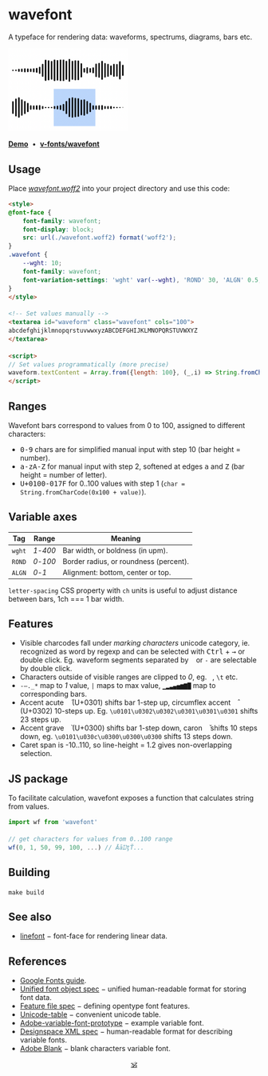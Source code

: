 # wavefont

A typeface for rendering data: waveforms, spectrums, diagrams, bars etc.

<a href="https://dy.github.io/wavefont"><img src="./preview.png" width="240px"/></a>

[**Demo**](https://dy.github.io/wavefont/out)&nbsp;&nbsp;•&nbsp;&nbsp;[**v-fonts/wavefont**](https://v-fonts.com/fonts/wavefont)


## Usage

Place [_wavefont.woff2_](./fonts/variable/Wavefont[ALGN,ROND,wght].woff2) into your project directory and use this code:

```html
<style>
@font-face {
	font-family: wavefont;
	font-display: block;
	src: url(./wavefont.woff2) format('woff2');
}
.wavefont {
	--wght: 10;
	font-family: wavefont;
	font-variation-settings: 'wght' var(--wght), 'ROND' 30, 'ALGN' 0.5;
}
</style>

<!-- Set values manually -->
<textarea id="waveform" class="wavefont" cols="100">
abcdefghijklmnopqrstuvwwxyzABCDEFGHIJKLMNOPQRSTUVWXYZ
</textarea>

<script>
// Set values programmatically (more precise)
waveform.textContent = Array.from({length: 100}, (_,i) => String.fromCharCode(0x100 + i)).join('')
</script>
```

## Ranges

Wavefont bars correspond to values from 0 to 100, assigned to different characters:

* <kbd>0-9</kbd> chars are for simplified manual input with step 10 (bar height = number).
* <kbd>a-zA-Z</kbd> for manual input with step 2, softened at edges <kbd>a</kbd> and <kbd>Z</kbd> (bar height = number of letter).
* <kbd>U+0100-017F</kbd> for 0..100 values with step 1 (`char = String.fromCharCode(0x100 + value)`).

## Variable axes

Tag | Range | Meaning
---|---|---
`wght` | _1_-_400_ | Bar width, or boldness (in upm).
`ROND` | _0_-_100_ | Border radius, or roundness (percent).
`ALGN` | _0_-_1_ | Alignment: bottom, center or top.

`letter-spacing` CSS property with `ch` units is useful to adjust distance between bars, 1ch === 1 bar width.

## Features

* Visible charcodes fall under _marking characters_ unicode category, ie. recognized as word by regexp and can be selected with <kbd>Ctrl</kbd> + <kbd>→</kbd> or double click. Eg. waveform segments separated by ` ` or `-` are selectable by double click.
* Characters outside of visible ranges are clipped to _0_, eg. ` `, `\t` etc.
* `-–._*` map to _1_ value, `|` maps to max value, `▁▂▃▄▅▆▇█` map to corresponding bars.
* Accent acute <kbd>&nbsp;&#x0301;</kbd> (U+0301) shifts bar 1-step up, circumflex accent <kbd>&nbsp;&#x0302;</kbd> (U+0302) 10-steps up. Eg. `\u0101\u0302\u0302\u0301\u0301\u0301` shifts 23 steps up.
* Accent grave <kbd>&nbsp;&#x0300;</kbd> (U+0300) shifts bar 1-step down, caron <kbd>&nbsp;&#x030c;</kbd> shifts 10 steps down, eg. `\u0101\u030c\u0300\u0300\u0300` shifts 13 steps down.
* Caret span is -10..110, so line-height = 1.2 gives non-overlapping selection.
<!-- * Anti-[FOUT](https://css-tricks.com/fout-foit-foft/): any character out of visible range is mapped to blank (similar to [Adobe Blank](https://github.com/adobe-fonts/adobe-blank-vf)). -->

## JS package

To facilitate calculation, wavefont exposes a function that calculates string from values.

```js
import wf from 'wavefont'

// get characters for values from 0..100 range
wf(0, 1, 50, 99, 100, ...) // ĀāĲţŤ...
```

## Building

`make build`

## See also

* [linefont](https://github.com/dy/linefont) − font-face for rendering linear data.

## References

* [Google Fonts guide](https://googlefonts.github.io/gf-guide/variable.html#most-common-axes).
* [Unified font object spec](https://unifiedfontobject.org/versions/ufo3) − unified human-readable format for storing font data.
* [Feature file spec](https://adobe-type-tools.github.io/afdko/OpenTypeFeatureFileSpecification.html#6.h) − defining opentype font features.
* [Unicode-table](https://unicode-table.com/) − convenient unicode table.
* [Adobe-variable-font-prototype](https://github.com/adobe-fonts/adobe-variable-font-prototype) − example variable font.
* [Designspace XML spec](https://github.com/fonttools/fonttools/tree/main/Doc/source/designspaceLib#document-xml-structure) − human-readable format for describing variable fonts.
* [Adobe Blank](https://github.com/adobe-fonts/adobe-blank-vf) − blank characters variable font.

<p align="center"><a href="https://github.com/krsnzd/license/">🕉</a><p>
